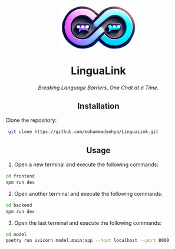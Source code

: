 <div align="center">
<img src="assets/LinguaLink.png" width="200"/>

# LinguaLink
#### 

*Breaking Language Barriers, One Chat at a Time.*
    
</div>

<div align="center">

## Installation

</div>

Clone the repository:
```bash
 git clone https://github.com/mohammadyehya/LinguaLink.git
```

<div align="center">

## Usage

</div>

1. Open a new terminal and execute the following commands:
```bash
cd frontend
npm run dev
```
2. Open another terminal and execute the following commands:
```bash
cd backend
npm run dev
```
3. Open the last terminal and execute the following commands:
```bash
cd model
poetry run uvicorn model.main:app --host localhost --port 8000
```


